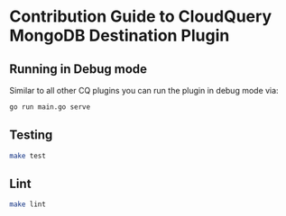 # Contribution Guide to CloudQuery MongoDB Destination Plugin

## Running in Debug mode

Similar to all other CQ plugins you can run the plugin in debug mode via:

```bash
go run main.go serve
```

## Testing

```bash
make test
```

## Lint

```bash
make lint
```